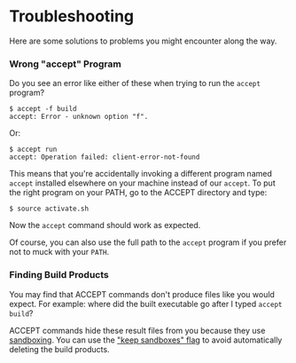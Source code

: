 Troubleshooting
===============

Here are some solutions to problems you might encounter along the way.


### Wrong "accept" Program

Do you see an error like either of these when trying to run the `accept`
program?

    $ accept -f build
    accept: Error - unknown option "f".

Or:

    $ accept run
    accept: Operation failed: client-error-not-found

This means that you're accidentally invoking a different program named `accept` installed elsewhere on your machine instead of our `accept`. To put the right program on your PATH, go to the ACCEPT directory and type:

    $ source activate.sh

Now the `accept` command should work as expected.

Of course, you can also use the full path to the `accept` program if you prefer not to muck with your `PATH`.


### Finding Build Products

You may find that ACCEPT commands don't produce files like you would expect. For example: where did the built executable go after I typed `accept build`?

ACCEPT commands hide these result files from you because they use [sandboxing](cli.md#sandboxing). You can use the ["keep sandboxes" flag][keep] to avoid automatically deleting the build products.

[keep]: cli.md#-keep-sandboxes-k
